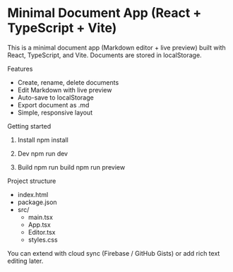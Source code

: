 # Minimal Document App (React + TypeScript + Vite)

This is a minimal document app (Markdown editor + live preview) built with React, TypeScript, and Vite. Documents are stored in localStorage.

Features
- Create, rename, delete documents
- Edit Markdown with live preview
- Auto-save to localStorage
- Export document as .md
- Simple, responsive layout

Getting started
1. Install
   npm install

2. Dev
   npm run dev

3. Build
   npm run build
   npm run preview

Project structure
- index.html
- package.json
- src/
  - main.tsx
  - App.tsx
  - Editor.tsx
  - styles.css

You can extend with cloud sync (Firebase / GitHub Gists) or add rich text editing later.